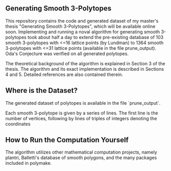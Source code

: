 <h2>Generating Smooth 3-Polytopes</h2>
<p>This repository contains the code and generated dataset of my master's thesis "Generating Smooth 3-Polytopes", which will be available online soon. Implementing and running a noval algorithm for generating smooth 3-polytopes took about half a day to extend the pre-existing database of 103 smooth 3-polytopes with <=16 lattice points (by Lundman) to 1364 smooth 3-polytopes with <=31 lattice points (available in the file prune_output). Oda's Conjecture was verified on all generated polytopes.</p>

<p>The theoretical background of the algorithm is explained in Section 3 of the thesis. The algorithm and its exact implementation is described in Sections 4 and 5. Detailed references are also contained therein.</p>

<h2>Where is the Dataset?</h2>
<p>The generated dataset of polytopes is available in the file `prune_output`.</p>

<p>Each smooth 3-polytope is given by a series of lines. The first line is the number of vertices, following by lines of triples of integers denoting the coordinates</p>

<h2>How to Run the Computation Yourself</h2>
The algorithm utilizes other mathematical computation projects, namely plantri, Balletti's database of smooth polygons, and the many packages included in polymake. 
